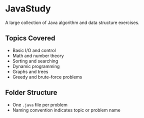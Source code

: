 # JavaStudy

A large collection of Java algorithm and data structure exercises.

## Topics Covered

- Basic I/O and control
- Math and number theory
- Sorting and searching
- Dynamic programming
- Graphs and trees
- Greedy and brute-force problems

## Folder Structure

- One `.java` file per problem
- Naming convention indicates topic or problem name
